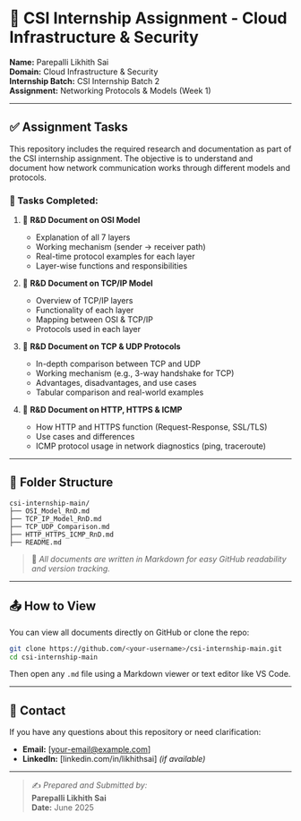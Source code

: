 # 📁 CSI Internship Assignment - Cloud Infrastructure & Security

**Name:** Parepalli Likhith Sai  
**Domain:** Cloud Infrastructure & Security  
**Internship Batch:** CSI Internship Batch 2  
**Assignment:** Networking Protocols & Models (Week 1)

---

## ✅ Assignment Tasks

This repository includes the required research and documentation as part of the CSI internship assignment. The objective is to understand and document how network communication works through different models and protocols.

### 📌 Tasks Completed:

1. 📘 **R&D Document on OSI Model**  
   - Explanation of all 7 layers  
   - Working mechanism (sender → receiver path)  
   - Real-time protocol examples for each layer  
   - Layer-wise functions and responsibilities

2. 📗 **R&D Document on TCP/IP Model**  
   - Overview of TCP/IP layers  
   - Functionality of each layer  
   - Mapping between OSI & TCP/IP  
   - Protocols used in each layer

3. 📕 **R&D Document on TCP & UDP Protocols**  
   - In-depth comparison between TCP and UDP  
   - Working mechanism (e.g., 3-way handshake for TCP)  
   - Advantages, disadvantages, and use cases  
   - Tabular comparison and real-world examples

4. 📙 **R&D Document on HTTP, HTTPS & ICMP**  
   - How HTTP and HTTPS function (Request-Response, SSL/TLS)  
   - Use cases and differences  
   - ICMP protocol usage in network diagnostics (ping, traceroute)

---

## 📂 Folder Structure

```
csi-internship-main/
├── OSI_Model_RnD.md
├── TCP_IP_Model_RnD.md
├── TCP_UDP_Comparison.md
├── HTTP_HTTPS_ICMP_RnD.md
├── README.md
```

> 📌 *All documents are written in Markdown for easy GitHub readability and version tracking.*

---

## 📤 How to View

You can view all documents directly on GitHub or clone the repo:

```bash
git clone https://github.com/<your-username>/csi-internship-main.git
cd csi-internship-main
```

Then open any `.md` file using a Markdown viewer or text editor like VS Code.

---

## 📧 Contact

If you have any questions about this repository or need clarification:

- **Email:** [your-email@example.com]
- **LinkedIn:** [linkedin.com/in/likhithsai] *(if available)*

---

> ✍️ *Prepared and Submitted by:*  
**Parepalli Likhith Sai**  
**Date:** June 2025
